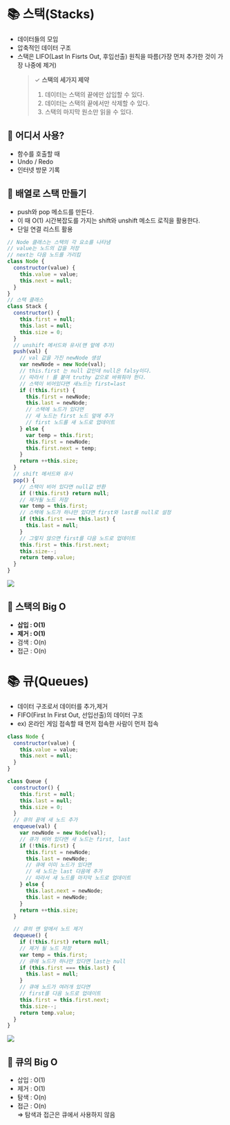 # 📚 스택(Stacks)

- 데이터들의 모임
- 압축적인 데이터 구조
- 스택은 LIFO(Last In Fisrts Out, 후입선출) 원칙을 따름(가장 먼저 추가한 것이 가장 나중에 제거)
  > ✓ **스택의 세가지 제약**
  >
  > 1. 데이터는 스택의 끝에만 삽입할 수 있다.
  > 2. 데이터는 스택의 끝에서만 삭제할 수 있다.
  > 3. 스택의 마지막 원소만 읽을 수 있다.

## 📌 어디서 사용?

- 함수를 호출할 때
- Undo / Redo
- 인터넷 방문 기록

## 📌 배열로 스택 만들기

- push와 pop 메소드를 만든다.
- 이 때 O(1) 시간복잡도를 가지는 shift와 unshift 메소드 로직을 활용한다.
- 단일 연결 리스트 활용

```javascript
// Node 클래스는 스택의 각 요소를 나타냄
// value는 노드의 갑을 저장
// next는 다음 노드를 가리킴
class Node {
  constructor(value) {
    this.value = value;
    this.next = null;
  }
}
// 스택 클래스
class Stack {
  constructor() {
    this.first = null;
    this.last = null;
    this.size = 0;
  }
  // unshift 메서드와 유사(맨 앞에 추가)
  push(val) {
    // val 값을 가진 newNode 생성
    var newNode = new Node(val);
    // this.first 는 null 값인데 null은 falsy이다.
    // 따라서 ! 를 붙여 truthy 값으로 바꿔줘야 한다.
    // 스택이 비어있다면 새노드는 first=last
    if (!this.first) {
      this.first = newNode;
      this.last = newNode;
      // 스택에 노드가 있다면
      // 새 노드는 first 노드 앞에 추가
      // first 노드를 새 노드로 업데이트
    } else {
      var temp = this.first;
      this.first = newNode;
      this.first.next = temp;
    }
    return ++this.size;
  }
  // shift 메서드와 유사
  pop() {
    // 스택이 비어 있다면 null값 반환
    if (!this.first) return null;
    // 제거될 노드 저장
    var temp = this.first;
    // 스택에 노드가 하나만 있다면 first와 last를 null로 설정
    if (this.first === this.last) {
      this.last = null;
    }
    // 그렇지 않으면 first를 다음 노드로 업데이트
    this.first = this.first.next;
    this.size--;
    return temp.value;
  }
}
```

<img src="https://blog.kakaocdn.net/dn/m3XOD/btrAgozacDI/fRqJAKfWAaK9iwfEKIkdyk/img.png">

## 📌 스택의 Big O

- **삽입 : O(1)**
- **제거 : O(1)**
- 검색 : O(n)
- 접근 : O(n)

# 📚 큐(Queues)

- 데이터 구조로서 데이터를 추가,제거
- FIFO(First In First Out, 선입선출)의 데이터 구조
- ex) 온라인 게임 접속할 때 먼저 접속한 사람이 먼저 접속

```javascript
class Node {
  constructor(value) {
    this.value = value;
    this.next = null;
  }
}

class Queue {
  constructor() {
    this.first = null;
    this.last = null;
    this.size = 0;
  }
  // 큐의 끝에 새 노드 추가
  enqueue(val) {
    var newNode = new Node(val);
    // 큐가 비어 있다면 새 노드는 first, last
    if (!this.first) {
      this.first = newNode;
      this.last = newNode;
      // 큐에 이미 노드가 있다면
      // 새 노드는 last 다음에 추가
      // 따라서 새 노드를 마지막 노드로 업데이트
    } else {
      this.last.next = newNode;
      this.last = newNode;
    }
    return ++this.size;
  }

  // 큐의 맨 앞에서 노드 제거
  dequeue() {
    if (!this.first) return null;
    // 제거 될 노드 저장
    var temp = this.first;
    // 큐에 노드가 하나만 있다면 last는 null
    if (this.first === this.last) {
      this.last = null;
    }
    // 큐애 노드가 여러개 있다면
    // first를 다음 노드로 업데이트
    this.first = this.first.next;
    this.size--;
    return temp.value;
  }
}
```

<img src="https://blog.kakaocdn.net/dn/5NOv1/btqSTINnoq8/4f8bjzzf6W4POewlq8At31/img.png">

## 📌 큐의 Big O

- 삽입 : O(1)
- 제거 : O(1)
- 탐색 : O(n)
- 접근 : O(n) </br>
  => 탐색과 접근은 큐에서 사용하지 않음
